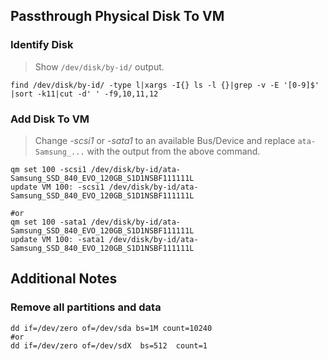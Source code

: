 ## Passthrough Physical Disk To VM

### Identify Disk
> Show ```/dev/disk/by-id/``` output.
```
find /dev/disk/by-id/ -type l|xargs -I{} ls -l {}|grep -v -E '[0-9]$' |sort -k11|cut -d' ' -f9,10,11,12
```

### Add Disk To VM
> Change *-scsi1* or *-sata1* to an available Bus/Device and replace ```ata-Samsung_...``` with the output from the above command. 
```
qm set 100 -scsi1 /dev/disk/by-id/ata-Samsung_SSD_840_EVO_120GB_S1D1NSBF111111L
update VM 100: -scsi1 /dev/disk/by-id/ata-Samsung_SSD_840_EVO_120GB_S1D1NSBF111111L

#or
qm set 100 -sata1 /dev/disk/by-id/ata-Samsung_SSD_840_EVO_120GB_S1D1NSBF111111L
update VM 100: -sata1 /dev/disk/by-id/ata-Samsung_SSD_840_EVO_120GB_S1D1NSBF111111L
```

## Additional Notes

### Remove all partitions and data
```
dd if=/dev/zero of=/dev/sda bs=1M count=10240
#or
dd if=/dev/zero of=/dev/sdX  bs=512  count=1
```
